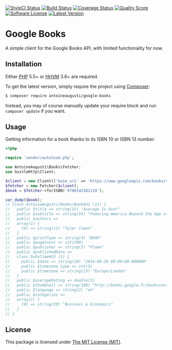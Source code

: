 <a href="https://styleci.io/repos/59841617"><img src="https://styleci.io/repos/59841617/shield" alt="StyleCI Status"></img></a>
<a href="https://travis-ci.org/AntoineAugusti/google-books"><img src="https://img.shields.io/travis/AntoineAugusti/google-books/master.svg?style=flat-square" alt="Build Status"></img></a>
[![Coverage Status](http://codecov.io/github/AntoineAugusti/google-books/coverage.svg?branch=master)](http://codecov.io/github/AntoineAugusti/google-books?branch=master)
<a href="https://scrutinizer-ci.com/g/AntoineAugusti/google-books"><img src="https://img.shields.io/scrutinizer/g/AntoineAugusti/google-books.svg?style=flat-square" alt="Quality Score"></img></a>
<a href="LICENSE"><img src="https://img.shields.io/badge/license-MIT-brightgreen.svg?style=flat-square" alt="Software License"></img></a>
<a href="https://github.com/AntoineAugusti/google-books/releases"><img src="https://img.shields.io/github/release/AntoineAugusti/google-books.svg?style=flat-square" alt="Latest Version"></img></a>

Google Books
============
A simple client for the Google Books API, with limited functionality for now.

## Installation

Either [PHP](https://php.net) 5.5+ or [HHVM](http://hhvm.com) 3.6+ are required.

To get the latest version, simply require the project using [Composer](https://getcomposer.org):

```bash
$ composer require antoineaugusti/google-books
```

Instead, you may of course manually update your require block and run `composer update` if you want.



## Usage

Getting information for a book thanks to its ISBN 10 or ISBN 13 number:
```php
<?php

require 'vendor/autoload.php';

use AntoineAugusti\Books\Fetcher;
use GuzzleHttp\Client;

$client = new Client(['base_uri' => 'https://www.googleapis.com/books/v1/']);
$fetcher = new Fetcher($client);
$book = $fetcher->forISBN('9780142181119');

var_dump($book);
// class AntoineAugusti\Books\Book#32 (11) {
//   public $title => string(15) "Average Is Over"
//   public $subtitle => string(55) "Powering America Beyond the Age of the Great Stagnation"
//   public $authors =>
//   array(1) {
//     [0] => string(11) "Tyler Cowen"
//   }
//   public $printType => string(4) "BOOK"
//   public $pageCount => int(290)
//   public $publisher => string(5) "Plume"
//   public $publishedDate =>
//   class DateTime#33 (3) {
//     public $date => string(26) "2014-08-26 00:00:00.000000"
//     public $timezone_type => int(3)
//     public $timezone => string(13) "Europe/London"
//   }
//   public $averageRating => double(3)
//   public $thumbnail => string(100) "http://books.google.fr/bookscontent?id=-Zp_ngEACAAJ&printsec=frontcover&img=1&zoom=1&source=gbs_api"
//   public $language => string(2) "en"
//   public $categories =>
//   array(1) {
//     [0] => string(20) "Business & Economics"
//   }
// }
```


## License

This package is licensed under [The MIT License (MIT)](LICENSE.md).
